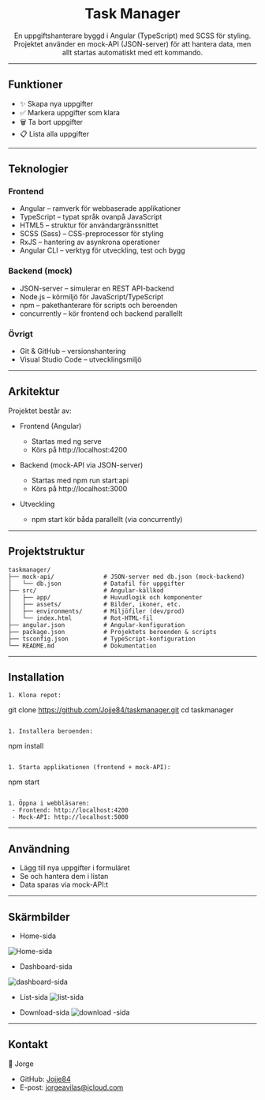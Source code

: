 <h1 align='center'>Task Manager</h1>

<p align="center">En uppgiftshanterare byggd i Angular (TypeScript) med SCSS för styling. Projektet använder en mock-API (JSON-server) för att hantera data, men allt startas automatiskt med ett kommando.</p>

---

## Funktioner

- ✨ Skapa nya uppgifter
- ✅ Markera uppgifter som klara
- 🗑️ Ta bort uppgifter
- 📋 Lista alla uppgifter

---

## Teknologier

### Frontend

- Angular – ramverk för webbaserade applikationer
- TypeScript – typat språk ovanpå JavaScript
- HTML5 – struktur för användargränssnittet
- SCSS (Sass) – CSS-preprocessor för styling
- RxJS – hantering av asynkrona operationer
- Angular CLI – verktyg för utveckling, test och bygg

### Backend (mock)

- JSON-server – simulerar en REST API-backend
- Node.js – körmiljö för JavaScript/TypeScript
- npm – pakethanterare för scripts och beroenden
- concurrently – kör frontend och backend parallellt

### Övrigt

- Git & GitHub – versionshantering
- Visual Studio Code – utvecklingsmiljö

---

## Arkitektur

Projektet består av:
- Frontend (Angular)
  - Startas med ng serve
  - Körs på http://localhost:4200

- Backend (mock-API via JSON-server)
  - Startas med npm run start:api
  - Körs på http://localhost:3000

- Utveckling
  - npm start kör båda parallellt (via concurrently)

---

##  Projektstruktur

```
taskmanager/
├── mock-api/              # JSON-server med db.json (mock-backend)
│   └── db.json            # Datafil för uppgifter
├── src/                   # Angular-källkod
│   ├── app/               # Huvudlogik och komponenter
│   ├── assets/            # Bilder, ikoner, etc.
│   ├── environments/      # Miljöfiler (dev/prod)
│   └── index.html         # Rot-HTML-fil
├── angular.json           # Angular-konfiguration
├── package.json           # Projektets beroenden & scripts
├── tsconfig.json          # TypeScript-konfiguration
└── README.md              # Dokumentation
```

---

## Installation
```
1. Klona repot:
```
git clone https://github.com/Jojje84/taskmanager.git
cd taskmanager
```

1. Installera beroenden:
```
npm install
```

1. Starta applikationen (frontend + mock-API):
```
npm start
```

1. Öppna i webbläsaren:
 - Frontend: http://localhost:4200
 - Mock-API: http://localhost:5000
```
---

## Användning

- Lägg till nya uppgifter i formuläret
- Se och hantera dem i listan
- Data sparas via mock-API:t

---

## Skärmbilder

- Home-sida

![Home-sida](screenshots/home.png)

- Dashboard-sida

![dashboard-sida](screenshots/dashboard.png)

- List-sida
![list-sida](screenshots/list.png)

- Download-sida
![download -sida](screenshots/download.png)

---

## Kontakt

👤 Jorge

- GitHub: [Jojje84](https://github.com/Jojje84)
- E-post: [jorgeavilas@icloud.com](mailto:jorgeavilas@icloud.com)
